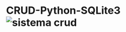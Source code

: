 # CRUD-Python-SQLite3![sistema crud](https://user-images.githubusercontent.com/94224260/172218625-840c23b3-dd96-47ca-8548-62c48dde1ef5.png)
